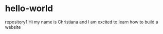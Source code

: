 # hello-world
repository1
Hi my name is Christiana and I am excited to learn how to build a website
